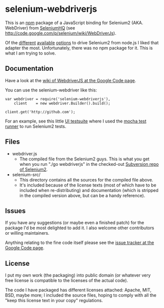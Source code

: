 # selenium-webdriverjs

This is an [npm](http://npmjs.org/) package of a JavaScript binding for Selenium2 (AKA. WebDriver) from [SeleniumHQ](http://seleniumhq.org/) (see http://code.google.com/p/selenium/wiki/WebDriverJs).

Of the [different](https://github.com/admc/wd/) [available](https://github.com/Camme/webdriverjs/) [options](https://github.com/LearnBoost/soda) to drive Selenium2 from node.js I liked that adapter the most. Unfortunately, there was no npm package for it. This is what I am trying to solve.

## Documentation

Have a look at the [wiki of WebdriverJS at the Google Code page](http://code.google.com/p/selenium/wiki/WebDriverJs).

You can use the selenium-webdriver like this:

    var webdriver = require('selenium-webdriverjs'),
        client    = new webdriver.Builder().build();

    client.get('http://github.com');

For an example, see this little [UI testsuite](https://github.com/froh42/multi/blob/master/selenium/testsuite.js) where I used the [mocha test runner](http://visionmedia.github.com/mocha/) to run Selenium2 tests.

## Files

* webdriver.js
  * The compiled file from the Selenium2 guys. This is what you get when you run "./go webdriverjs" in the checked-out [Subversion repo of Selenium2](http://code.google.com/p/selenium/source/checkout).
* selenium-src/
  * This directory contains all the sources for the compiled file above.
  * It's included because of the license texts (most of which have to be included when re-distributing) and documentation (which is stripped in the compiled version above, but can be a handy reference).

## Issues

If you have any suggestions (or maybe even a finished patch) for the package I'd be most delighted to add it. I also welcome other contributors or willing maintainers.

Anything relating to the fine code itself please see the [issue tracker at the Google Code page](http://code.google.com/p/selenium/issues/).

## License

I put my own work (the packaging) into public domain (or whatever very free license is compatible to the licenses of the actual code).

The code I have packaged has different licenses attached: Apache, MIT, BSD, maybe more; I included the source files, hoping to comply with all the "keep this license text in your copy" regulations.
